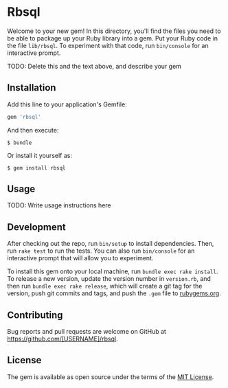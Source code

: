# Rbsql

Welcome to your new gem! In this directory, you'll find the files you need to be able to package up your Ruby library into a gem. Put your Ruby code in the file `lib/rbsql`. To experiment with that code, run `bin/console` for an interactive prompt.

TODO: Delete this and the text above, and describe your gem

## Installation

Add this line to your application's Gemfile:

```ruby
gem 'rbsql'
```

And then execute:

    $ bundle

Or install it yourself as:

    $ gem install rbsql

## Usage

TODO: Write usage instructions here

## Development

After checking out the repo, run `bin/setup` to install dependencies. Then, run `rake test` to run the tests. You can also run `bin/console` for an interactive prompt that will allow you to experiment.

To install this gem onto your local machine, run `bundle exec rake install`. To release a new version, update the version number in `version.rb`, and then run `bundle exec rake release`, which will create a git tag for the version, push git commits and tags, and push the `.gem` file to [rubygems.org](https://rubygems.org).

## Contributing

Bug reports and pull requests are welcome on GitHub at https://github.com/[USERNAME]/rbsql.

## License

The gem is available as open source under the terms of the [MIT License](https://opensource.org/licenses/MIT).
